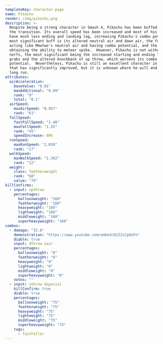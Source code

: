 ```yaml
---
templateKey: character-page
name: Pikachu
render: /img/pikachu.png
description: >-
  Despite being a strong character in Smash 4, Pikachu has been buffed during
  the transition. Its overall speed has been increased and most of his moves
  have much less ending and landing lag, increasing Pikachu's combo potency. Its
  most significant buff is its altered neutral air and down air, the former now
  acting like Mewtwo's neutral air and having combo potential, and the latter
  obtaining the ability to meteor spike.  However, Pikachu is not without its
  nerfs, the most significant being the increased starting and ending lag on his
  grabs and the altered knockback of up throw, which worsens its combo
  potential.  Nevertheless, Pikachu is still an excellent character in Ultimate
  that has significantly improved, but it is unknown where he will end up in the
  long run.
attributes:
  airAcceleration:
    baseValue: "0.01"
    maxAdditional: "0.09"
    rank: "9"
    total: "0.1"
  airSpeed:
    maxAirSpeed: "0.957"
    rank: "61"
  fallSpeed:
    fastFallSpeed: "2.48"
    maxFallSpeed: "1.55"
    rank: "45"
    speedIncrease: 60%
  runSpeed:
    maxRunSpeed: "2.039"
    rank: "17"
  walkSpeed:
    maxWalkSpeed: "1.302"
    rank: "12"
  weight:
    class: featherweight
    rank: "68"
    value: "79"
killConfirms:
  - input: upthrow
    percentages:
      balloonweight: "160"
      featherweight: "160"
      heavyweight: "160"
      lightweight: "160"
      middleweight: "160"
      superheavyweight: "160"
combos:
  - damage: "15.8"
    demonstration: "https://www.youtube.com/embed/Q1Z2sCpbkFo"
    diable: true
    input: dthrow nair
    percentages:
      balloonweight: "0"
      featherweight: "0"
      heavyweight: "0"
      lightweight: "0"
      middleweight: "0"
      superheavyweight: "0"
    notes: ""
  - input: uthrow dspecial
    killConfirm: true
    diable: true
    percentages:
      balloonweight: "75"
      featherweight: "75"
      heavyweight: "75"
      lightweight: "75"
      middleweight: "75"
      superheavyweight: "75"
    tags:
      - fastFaller
---
```

